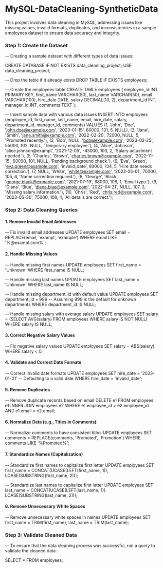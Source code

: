 # MySQL-DataCleaning-SyntheticData

This project involves data cleaning in MySQL, addressing issues like missing values, invalid formats, duplicates, and inconsistencies in a sample employees dataset to ensure data accuracy and integrity.

### Step 1: Create the Dataset

-- Creating a sample dataset with different types of data issues:

CREATE DATABASE IF NOT EXISTS data_cleaning_project;
USE data_cleaning_project;

-- Drop the table if it already exists
DROP TABLE IF EXISTS employees;

-- Create the employees table
CREATE TABLE employees (
    employee_id INT PRIMARY KEY,
    first_name VARCHAR(50),
    last_name VARCHAR(50),
    email VARCHAR(100),
    hire_date DATE,
    salary DECIMAL(10, 2),
    department_id INT,
    manager_id INT,
    comments TEXT
);

-- Insert sample data with various data issues
INSERT INTO employees (employee_id, first_name, last_name, email, hire_date, salary, department_id, manager_id, comments) VALUES
(1, 'John', 'Doe', 'john.doe@example.com', '2023-01-15', 60000, 101, 5, NULL),
(2, 'Jane', 'Smith', 'jane.smith@example.com', '2022-02-20', 72000, NULL, 5, 'Promoted recently.'),
(3, 'Bob', NULL, 'bob@example.com', '2023-03-25', 55000, 102, NULL, 'Temporary employee.'),
(4, 'Alice', 'Johnson', 'alice.johnson@exampl', '2021-12-05', -45000, 103, 2, 'Salary adjustment needed.'),
(5, 'Charles', 'Brown', 'charles.brown@example.com', '2022-11-15', 90000, 101, NULL, 'Pending background check.'),
(6, 'Eva', 'Green', 'eva.green@example.com', 'invalid_date', 80000, 104, 5, 'Hire date needs correction.'),
(7, NULL, 'White', 'white@example.com', '2023-05-01', 70000, 105, 6, 'Name correction required.'),
(8, 'George', 'Black', 'george.black@exmaple.com', '2021-07-19', 68000, 106, 1, 'Email typo.'),
(9, 'Diana', 'Blue', 'diana.blue@example.com', '2022-04-21', NULL, 107, 3, 'Missing salary information.'),
(10, 'Chris', 'Red', 'chris.red@example.com', '2023-06-30', 75000, 108, 4, 'All details are correct.');


### Step 2: Data Cleaning Queries

#### 1. Remove Invalid Email Addresses

-- Fix invalid email addresses
UPDATE employees
SET email = REPLACE(email, 'exampl', 'example')
WHERE email LIKE '%@exampl.com%';


#### 2. Handle Missing Values

-- Handle missing first names
UPDATE employees
SET first_name = 'Unknown'
WHERE first_name IS NULL;

-- Handle missing last names
UPDATE employees
SET last_name = 'Unknown'
WHERE last_name IS NULL;

-- Handle missing department_id with default value
UPDATE employees
SET department_id = 999 -- Assuming 999 is the default for unknown departments
WHERE department_id IS NULL;

-- Handle missing salary with average salary
UPDATE employees
SET salary = (SELECT AVG(salary) FROM employees WHERE salary IS NOT NULL)
WHERE salary IS NULL;


#### 3. Correct Negative Salary Values

-- Fix negative salary values
UPDATE employees
SET salary = ABS(salary)
WHERE salary < 0;

#### 4. Validate and Correct Date Formats

-- Correct invalid date formats
UPDATE employees
SET hire_date = '2023-01-01' -- Defaulting to a valid date
WHERE hire_date = 'invalid_date';

#### 5. Remove Duplicates

-- Remove duplicate records based on email
DELETE e1
FROM employees e1
INNER JOIN employees e2 
WHERE e1.employee_id > e2.employee_id
AND e1.email = e2.email;


#### 6. Normalize Data (e.g., Titles in Comments)

-- Normalize comments to have consistent titles
UPDATE employees
SET comments = REPLACE(comments, 'Promoted', 'Promotion')
WHERE comments LIKE '%Promoted%';


#### 7. Standardize Names (Capitalization)

-- Standardize first names to capitalize first letter
UPDATE employees
SET first_name = CONCAT(UCASE(LEFT(first_name, 1)), LCASE(SUBSTRING(first_name, 2)));

-- Standardize last names to capitalize first letter
UPDATE employees
SET last_name = CONCAT(UCASE(LEFT(last_name, 1)), LCASE(SUBSTRING(last_name, 2)));

#### 8. Remove Unnecessary White Spaces

-- Remove unnecessary white spaces in names
UPDATE employees
SET first_name = TRIM(first_name),
    last_name = TRIM(last_name);

### Step 3: Validate Cleaned Data

-- To ensure that the data cleaning process was successful, run a query to validate the cleaned data:

SELECT * FROM employees;
